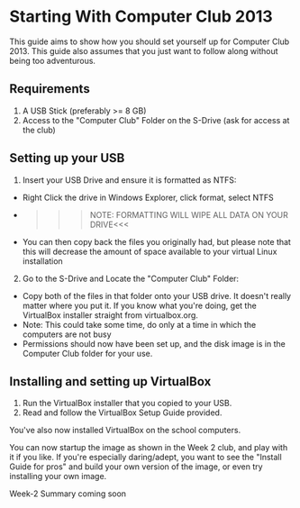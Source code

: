 # Starting With Computer Club 2013 #

This guide aims to show how you should set yourself up for Computer Club 2013. This guide also assumes that you just want to follow along without being too adventurous.

## Requirements ##

1. A USB Stick (preferably >= 8 GB)
2. Access to the "Computer Club" Folder on the S-Drive (ask for access at the club)

## Setting up your USB ##

1. Insert your USB Drive and ensure it is formatted as NTFS:
  - Right Click the drive in Windows Explorer, click format, select NTFS
  - >>>NOTE: FORMATTING WILL WIPE ALL DATA ON YOUR DRIVE<<<
  - You can then copy back the files you originally had, but please note that this will decrease the amount of space available to your virtual Linux installation

2. Go to the S-Drive and Locate the "Computer Club" Folder:
  - Copy both of the files in that folder onto your USB drive. It doesn't really matter where you put it. If you know what you're doing, get the VirtualBox installer straight from virtualbox.org.
  - Note: This could take some time, do only at a time in which the computers are not busy
  - Permissions should now have been set up, and the disk image is in the Computer Club folder for your use.

## Installing and setting up VirtualBox ##

1. Run the VirtualBox installer that you copied to your USB.
2. Read and follow the VirtualBox Setup Guide provided.

You've also now installed VirtualBox on the school computers.

You can now startup the image as shown in the Week 2 club, and play with it if you like.
If you're especially daring/adept, you want to see the "Install Guide for pros" and build your own version of the image, or even try installing your own image.

Week-2 Summary coming soon
